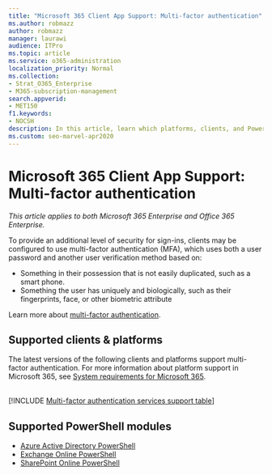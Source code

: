 ```yaml
---
title: "Microsoft 365 Client App Support: Multi-factor authentication"
ms.author: robmazz
author: robmazz
manager: laurawi
audience: ITPro
ms.topic: article
ms.service: o365-administration
localization_priority: Normal
ms.collection: 
- Strat_O365_Enterprise
- M365-subscription-management
search.appverid:
- MET150
f1.keywords:
- NOCSH
description: In this article, learn which platforms, clients, and PowerShell modules support multi-factor authentication for Microsoft 365.
ms.custom: seo-marvel-apr2020
---
```


# Microsoft 365 Client App Support: Multi-factor authentication

*This article applies to both Microsoft 365 Enterprise and Office 365 Enterprise.*

To provide an additional level of security for sign-ins, clients may be configured to use multi-factor authentication (MFA), which uses both a user password and another user verification method based on:

- Something  in their possession that is not easily duplicated, such as a smart phone.
- Something the user has uniquely and biologically, such as their fingerprints, face, or other biometric attribute

Learn more about [multi-factor authentication](/azure/active-directory/authentication/multi-factor-authentication).

## Supported clients & platforms

The latest versions of the following clients and platforms support multi-factor authentication. For more information about platform support in Microsoft 365, see [System requirements for Microsoft 365](/microsoft-365/microsoft-365-and-office-resources).
<br>
<br>

[!INCLUDE [Multi-factor authentication services support table](../includes/microsoft-365-client-support-modern-authentication-include.md)]

## Supported PowerShell modules

- [Azure Active Directory PowerShell](/powershell/azure/active-directory/overview?view=azureadps-2.0)
- [Exchange Online PowerShell](/powershell/exchange/exchange-online-powershell)
- [SharePoint Online PowerShell](/powershell/sharepoint/sharepoint-online/connect-sharepoint-online)